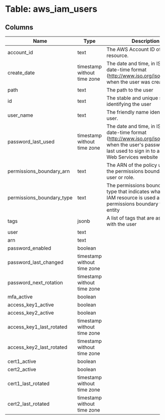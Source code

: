 
# Table: aws_iam_users

## Columns
| Name        | Type           | Description  |
| ------------- | ------------- | -----  |
|account_id|text|The AWS Account ID of the resource.|
|create_date|timestamp without time zone|The date and time, in ISO 8601 date-time format (http://www.iso.org/iso/iso8601), when the user was created.|
|path|text|The path to the user|
|id|text|The stable and unique string identifying the user|
|user_name|text|The friendly name identifying the user.|
|password_last_used|timestamp without time zone|The date and time, in ISO 8601 date-time format (http://www.iso.org/iso/iso8601), when the user's password was last used to sign in to an Amazon Web Services website|
|permissions_boundary_arn|text|The ARN of the policy used to set the permissions boundary for the user or role.|
|permissions_boundary_type|text|The permissions boundary usage type that indicates what type of IAM resource is used as the permissions boundary for an entity|
|tags|jsonb|A list of tags that are associated with the user|
|user|text||
|arn|text||
|password_enabled|boolean||
|password_last_changed|timestamp without time zone||
|password_next_rotation|timestamp without time zone||
|mfa_active|boolean||
|access_key1_active|boolean||
|access_key2_active|boolean||
|access_key1_last_rotated|timestamp without time zone||
|access_key2_last_rotated|timestamp without time zone||
|cert1_active|boolean||
|cert2_active|boolean||
|cert1_last_rotated|timestamp without time zone||
|cert2_last_rotated|timestamp without time zone||
